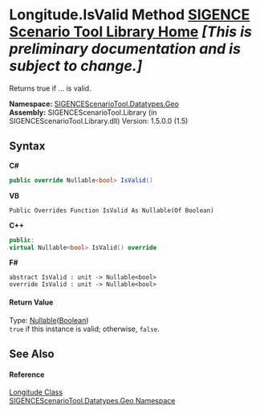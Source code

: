 # Longitude.IsValid Method <a href="https://github.com/ObiWanLansi/SIGENCE-Scenario-Tool">SIGENCE Scenario Tool Library Home</a> _**\[This is preliminary documentation and is subject to change.\]**_

Returns true if ... is valid.

**Namespace:**&nbsp;<a href="22f4598b-4676-3d28-691e-d0e1597755ea.md">SIGENCEScenarioTool.Datatypes.Geo</a><br />**Assembly:**&nbsp;SIGENCEScenarioTool.Library (in SIGENCEScenarioTool.Library.dll) Version: 1.5.0.0 (1.5)

## Syntax

**C#**<br />
``` C#
public override Nullable<bool> IsValid()
```

**VB**<br />
``` VB
Public Overrides Function IsValid As Nullable(Of Boolean)
```

**C++**<br />
``` C++
public:
virtual Nullable<bool> IsValid() override
```

**F#**<br />
``` F#
abstract IsValid : unit -> Nullable<bool> 
override IsValid : unit -> Nullable<bool> 
```


#### Return Value
Type: <a href="http://msdn2.microsoft.com/en-us/library/b3h38hb0" target="_blank">Nullable</a>(<a href="http://msdn2.microsoft.com/en-us/library/a28wyd50" target="_blank">Boolean</a>)<br />`true` if this instance is valid; otherwise, `false`.

## See Also


#### Reference
<a href="749ae69d-e9d0-c364-2437-b0646dc4afeb.md">Longitude Class</a><br /><a href="22f4598b-4676-3d28-691e-d0e1597755ea.md">SIGENCEScenarioTool.Datatypes.Geo Namespace</a><br />